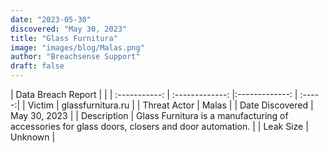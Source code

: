 ```yaml
---
date: "2023-05-30"
discovered: "May 30, 2023"
title: "Glass Furnitura"
image: "images/blog/Malas.png"
author: "Breachsense Support"
draft: false
---
```


| Data Breach Report           |              | 
| :-----------: | :-------------:     |:-------------:    | :-----:|
| Victim      |  glassfurnitura.ru     | 
| Threat Actor      | Malas      | 
| Date Discovered      | May 30, 2023      | 
| Description      | Glass Furnitura is a manufacturing of accessories for glass doors, closers and door automation.      | 
| Leak Size      | Unknown      | 

